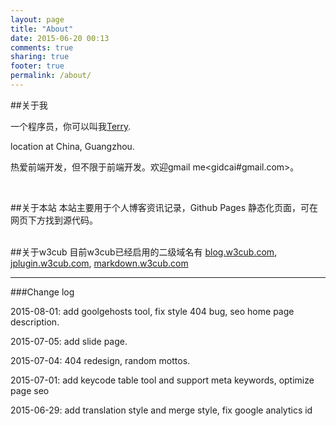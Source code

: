 ```yaml
---
layout: page
title: "About"
date: 2015-06-20 00:13
comments: true
sharing: true
footer: true
permalink: /about/
---
```


##关于我

一个程序员，你可以叫我[Terry](https://github.com/icai). 

<i class="fa fa-map-marker fa-lg"></i><span class="sr-only">location at</span> China, Guangzhou.

热爱前端开发，但不限于前端开发。欢迎gmail me<gidcai#gmail.com>。



<br>

##关于本站
本站主要用于个人博客资讯记录，Github Pages 静态化页面，可在网页下方找到源代码。

<br>
##关于w3cub
目前w3cub已经启用的二级域名有 <a href="http://blog.w3cub.com/" target="_blank">blog.w3cub.com</a>, <a href="http://jplugin.w3cub.com/" target="_blank">jplugin.w3cub.com</a>, <a href="http://markdown.w3cub.com/" target="_blank">markdown.w3cub.com</a>
<br>

-------



###Change log

2015-08-01:  add goolgehosts tool, fix style 404 bug, seo home page description.

2015-07-05:  add slide page.

2015-07-04:  404 redesign, random mottos.

2015-07-01:  add keycode table tool and support meta keywords, optimize page seo

2015-06-29:  add translation style and merge style, fix google analytics id




